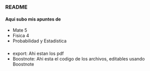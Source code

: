 ### README

#### Aqui subo mis apuntes de 

- Mate 5
- Fisica 4
- Probabilidad y Estadistica

###

- export: Ahi estan los pdf
- Boostnote: Ahi esta el codigo de los archivos, editables usando Boostnote

